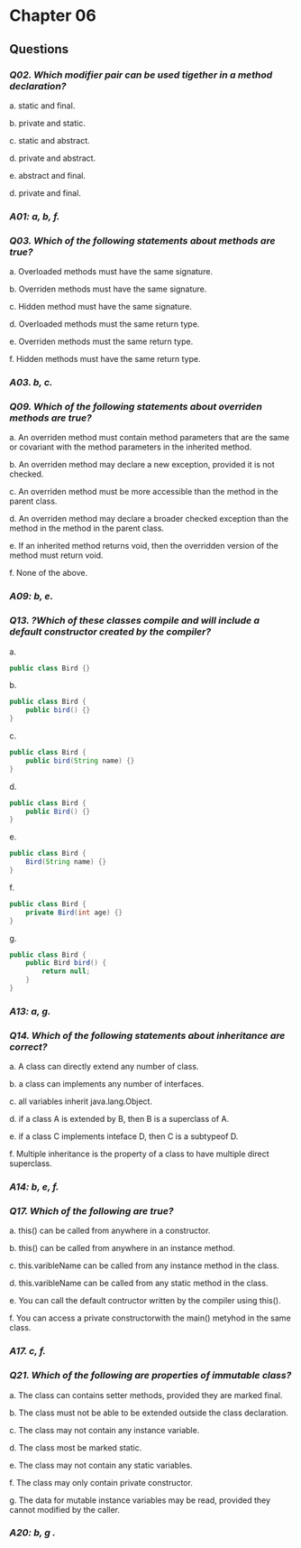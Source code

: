 # Chapter 06

## Questions

### _Q02. Which modifier pair can be used tigether in a method declaration?_

a. static and final.

b. private and static.

c. static and abstract.

d. private and abstract.

e. abstract and final.

d. private and final.

### _A01: a, b, f._

### _Q03. Which of the following statements about methods are true?_

a. Overloaded methods must have the same signature.

b. Overriden methods must have the same signature.

c. Hidden method must have the same signature.

d. Overloaded methods must the same return type.

e. Overriden methods must the same return type.

f. Hidden methods must have the same return type.

### _A03. b, c._

### _Q09. Which of the following statements about overriden methods are true?_

a. An overriden method must contain method parameters that are the same or covariant with the method parameters in the inherited method.

b. An overriden method may declare a new exception, provided it is not checked.

c. An overriden method must be more accessible than the method in the parent class.

d. An overriden method may declare a broader checked exception than the method in the method in the parent class.

e. If an inherited method returns void, then the overridden version of the method must return void. 

f. None of the above.

### _A09: b, e._


### _Q13. ?Which of these classes compile and will include a default constructor created by the compiler?_

a.
```java
public class Bird {}
```
b.
```java
public class Bird {
    public bird() {}
}
```
c.
```java
public class Bird {
    public bird(String name) {}
}
```
d.
```java
public class Bird {
    public Bird() {}
}
```
e.
```java
public class Bird {
    Bird(String name) {}
}
```
f.
```java
public class Bird {
    private Bird(int age) {}
}
```
g.
```java
public class Bird {
    public Bird bird() {
        return null;
    }
}
```

### _A13: a, g._ 

### _Q14. Which of the following statements about inheritance are correct?_

a. A class can directly extend any number of class.

b. a class can implements any number of interfaces.

c. all variables inherit java.lang.Object.

d. if a class A is extended by B, then B is a superclass of A.

e. if a class C implements inteface D, then C is a subtypeof D.

f. Multiple inheritance is the property of a class to have multiple direct superclass.

### _A14: b, e, f._

### _Q17. Which of the following are true?_

a. this() can be called from anywhere in a constructor.

b. this() can be called from anywhere in an instance method.

c. this.varibleName can be called from any instance method in the class.

d. this.varibleName can be called from any static method in the class.

e. You can call the default contructor written by the compiler using this().

f. You can access a private constructorwith the main() metyhod in the same class.

### _A17. c, f._


### _Q21. Which of the following are properties of immutable class?_

a. The class can contains setter methods, provided they are marked final.

b. The class must not be able to be extended outside the class declaration.

c. The class may not contain any instance variable.

d. The class most be marked static.

e. The class may not contain any static variables.

f. The  class may only contain private constructor.

g. The data for mutable instance variables may be read, provided they cannot modified by the caller.

### _A20: b, g ._